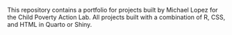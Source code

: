 This repository contains a portfolio for projects built by Michael Lopez for the Child Poverty Action Lab.
All projects built with a combination of R, CSS, and HTML in Quarto or Shiny.

